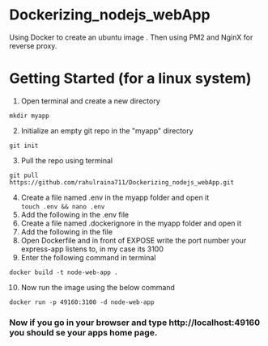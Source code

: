 # Dockerizing_nodejs_webApp
Using Docker to create an ubuntu image . Then using PM2 and NginX for reverse proxy.

# Getting Started (for a linux system)

1. Open terminal and create a new directory
```
mkdir myapp
```
2. Initialize an empty git repo in the "myapp" directory
```
git init
```
3. Pull the repo using terminal
```
git pull https://github.com/rahulraina711/Dockerizing_nodejs_webApp.git
```
4. Create a file named .env in the myapp folder and open it <br>```touch .env && nano .env```</br>
5. Add the following in the .env file
6. Create a file named .dockerignore in the myapp folder and open it
7. Add the following in the file
8. Open Dockerfile and in front of EXPOSE write the port number your express-app listens to, in my case its 3100
9. Enter the following command in terminal 
```
docker build -t node-web-app .
```
10. Now run the image using the below command
```
docker run -p 49160:3100 -d node-web-app
```
### Now if you go in your browser and type http://localhost:49160 you should se your apps home page.
